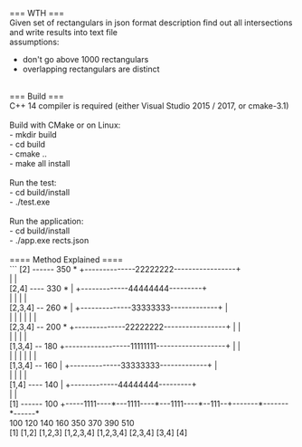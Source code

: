 === WTH ===<br/>
Given set of rectangulars in json format description find out all intersections and write results into text file<br/>
assumptions:<br/>
- don't go above 1000 rectangulars<br/>
- overlapping rectangulars are distinct<br/>
<br/>
=== Build ===<br/>
C++ 14 compiler is required (either Visual Studio 2015 / 2017, or cmake-3.1)<br/>
<br/>
Build with CMake or on Linux:<br/>
- mkdir build<br/>
- cd build<br/>
- cmake ..<br/>
- make all install<br/>
<br/>
Run the test:<br/>
- cd build/install<br/>
- ./test.exe<br/>
<br/>
Run the application:<br/>
- cd build/install<br/>
- ./app.exe rects.json<br/>
<br/>
==== Method Explained ====<br/>
```
[2] ------ 350 *            +--------------22222222-----------------+<br/>
                            |                                       |<br/>
[2,4] ---- 330 *            |                        +-------------44444444---------+<br/>
                            |                        |              |               |<br/>
[2,3,4] -- 260 *            |            +--------------33333333-------------+      |<br/>
                            |            |           |              |        |      |<br/>
[2,3,4] -- 200 *            +--------------22222222-----------------+        |      |<br/>
                                         |           |                       |      |<br/>
[1,3,4] -- 180 +------------------11111111-------------------+               |      |<br/>
               |                         |           |       |               |      |<br/>
[1,3,4] -- 160 |                         +--------------33333333-------------+      |<br/>      
               |                                     |       |                      |<br/>
[1,4] ---- 140 |                                     +-------------44444444---------+<br/>
               |                                             |                       <br/>
[1] ------ 100 +-----1111----*---1111----*---1111----*--111--+-------*-------*------*<br/>
              100           120         140         160     350     370     390     510<br/>
               [1]        [1,2]     [1,2,3]   [1,2,3,4] [1,2,3,4] [2,3,4]   [3,4]    [4]<br/>
           
```

